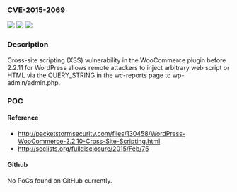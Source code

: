 ### [CVE-2015-2069](https://cve.mitre.org/cgi-bin/cvename.cgi?name=CVE-2015-2069)
![](https://img.shields.io/static/v1?label=Product&message=n%2Fa&color=blue)
![](https://img.shields.io/static/v1?label=Version&message=n%2Fa&color=blue)
![](https://img.shields.io/static/v1?label=Vulnerability&message=n%2Fa&color=brighgreen)

### Description

Cross-site scripting (XSS) vulnerability in the WooCommerce plugin before 2.2.11 for WordPress allows remote attackers to inject arbitrary web script or HTML via the QUERY_STRING in the wc-reports page to wp-admin/admin.php.

### POC

#### Reference
- http://packetstormsecurity.com/files/130458/WordPress-WooCommerce-2.2.10-Cross-Site-Scripting.html
- http://seclists.org/fulldisclosure/2015/Feb/75

#### Github
No PoCs found on GitHub currently.


